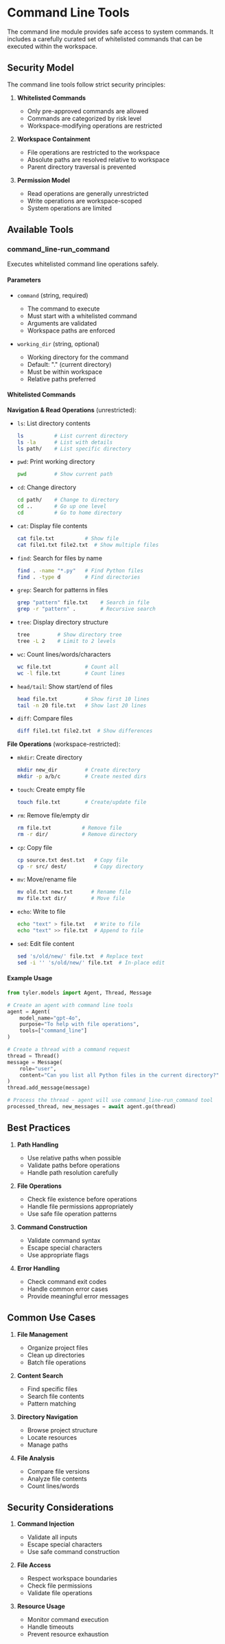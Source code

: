 # Command Line Tools

The command line module provides safe access to system commands. It includes a carefully curated set of whitelisted commands that can be executed within the workspace.

## Security Model

The command line tools follow strict security principles:

1. **Whitelisted Commands**
   - Only pre-approved commands are allowed
   - Commands are categorized by risk level
   - Workspace-modifying operations are restricted

2. **Workspace Containment**
   - File operations are restricted to the workspace
   - Absolute paths are resolved relative to workspace
   - Parent directory traversal is prevented

3. **Permission Model**
   - Read operations are generally unrestricted
   - Write operations are workspace-scoped
   - System operations are limited

## Available Tools

### command_line-run_command

Executes whitelisted command line operations safely.

#### Parameters

- `command` (string, required)
  - The command to execute
  - Must start with a whitelisted command
  - Arguments are validated
  - Workspace paths are enforced

- `working_dir` (string, optional)
  - Working directory for the command
  - Default: "." (current directory)
  - Must be within workspace
  - Relative paths preferred

#### Whitelisted Commands

**Navigation & Read Operations** (unrestricted):
- `ls`: List directory contents
  ```bash
  ls          # List current directory
  ls -la      # List with details
  ls path/    # List specific directory
  ```

- `pwd`: Print working directory
  ```bash
  pwd         # Show current path
  ```

- `cd`: Change directory
  ```bash
  cd path/    # Change to directory
  cd ..       # Go up one level
  cd          # Go to home directory
  ```

- `cat`: Display file contents
  ```bash
  cat file.txt          # Show file
  cat file1.txt file2.txt  # Show multiple files
  ```

- `find`: Search for files by name
  ```bash
  find . -name "*.py"   # Find Python files
  find . -type d        # Find directories
  ```

- `grep`: Search for patterns in files
  ```bash
  grep "pattern" file.txt    # Search in file
  grep -r "pattern" .        # Recursive search
  ```

- `tree`: Display directory structure
  ```bash
  tree         # Show directory tree
  tree -L 2    # Limit to 2 levels
  ```

- `wc`: Count lines/words/characters
  ```bash
  wc file.txt           # Count all
  wc -l file.txt        # Count lines
  ```

- `head/tail`: Show start/end of files
  ```bash
  head file.txt         # Show first 10 lines
  tail -n 20 file.txt   # Show last 20 lines
  ```

- `diff`: Compare files
  ```bash
  diff file1.txt file2.txt  # Show differences
  ```

**File Operations** (workspace-restricted):
- `mkdir`: Create directory
  ```bash
  mkdir new_dir         # Create directory
  mkdir -p a/b/c        # Create nested dirs
  ```

- `touch`: Create empty file
  ```bash
  touch file.txt        # Create/update file
  ```

- `rm`: Remove file/empty dir
  ```bash
  rm file.txt          # Remove file
  rm -r dir/           # Remove directory
  ```

- `cp`: Copy file
  ```bash
  cp source.txt dest.txt   # Copy file
  cp -r src/ dest/         # Copy directory
  ```

- `mv`: Move/rename file
  ```bash
  mv old.txt new.txt      # Rename file
  mv file.txt dir/        # Move file
  ```

- `echo`: Write to file
  ```bash
  echo "text" > file.txt   # Write to file
  echo "text" >> file.txt  # Append to file
  ```

- `sed`: Edit file content
  ```bash
  sed 's/old/new/' file.txt  # Replace text
  sed -i '' 's/old/new/' file.txt  # In-place edit
  ```

#### Example Usage

```python
from tyler.models import Agent, Thread, Message

# Create an agent with command line tools
agent = Agent(
    model_name="gpt-4o",
    purpose="To help with file operations",
    tools=["command_line"]
)

# Create a thread with a command request
thread = Thread()
message = Message(
    role="user",
    content="Can you list all Python files in the current directory?"
)
thread.add_message(message)

# Process the thread - agent will use command_line-run_command tool
processed_thread, new_messages = await agent.go(thread)
```

## Best Practices

1. **Path Handling**
   - Use relative paths when possible
   - Validate paths before operations
   - Handle path resolution carefully

2. **File Operations**
   - Check file existence before operations
   - Handle file permissions appropriately
   - Use safe file operation patterns

3. **Command Construction**
   - Validate command syntax
   - Escape special characters
   - Use appropriate flags

4. **Error Handling**
   - Check command exit codes
   - Handle common error cases
   - Provide meaningful error messages

## Common Use Cases

1. **File Management**
   - Organize project files
   - Clean up directories
   - Batch file operations

2. **Content Search**
   - Find specific files
   - Search file contents
   - Pattern matching

3. **Directory Navigation**
   - Browse project structure
   - Locate resources
   - Manage paths

4. **File Analysis**
   - Compare file versions
   - Analyze file contents
   - Count lines/words

## Security Considerations

1. **Command Injection**
   - Validate all inputs
   - Escape special characters
   - Use safe command construction

2. **File Access**
   - Respect workspace boundaries
   - Check file permissions
   - Validate file operations

3. **Resource Usage**
   - Monitor command execution
   - Handle timeouts
   - Prevent resource exhaustion 